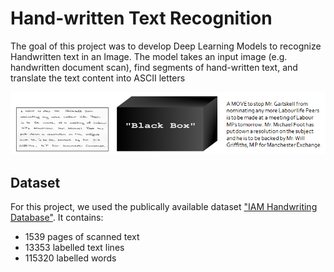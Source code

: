 # Hand-written Text Recognition

The goal of this project was to develop Deep Learning Models to recognize Handwritten text in an Image. The model takes an input image (e.g. handwritten document scan), find segments of hand-written text, and translate the text content into ASCII letters

![](Images/Image1.PNG)

## Dataset 

For this project, we used the publically available dataset ["IAM Handwriting Database"](www.fki.inf.unibe.ch/databases/iam-handwriting-database). It contains:

- 1539 pages of scanned text
- 13353 labelled text lines
- 115320 labelled words
